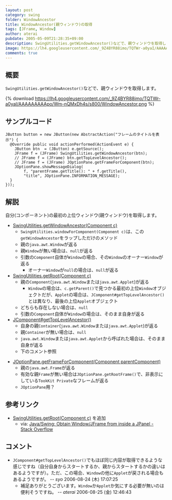 ```yaml
---
layout: post
category: swing
folder: WindowAncestor
title: WindowAncestor(親ウィンドウ)の取得
tags: [JFrame, Window]
author: aterai
pubdate: 2005-05-09T21:28:35+09:00
description: SwingUtilities.getWindowAncestor()などで、親ウィンドウを取得します。
image: https://lh4.googleusercontent.com/_9Z4BYR88imo/TQTWr-a0yaI/AAAAAAAAApo/Wm-nQMxDh4s/s800/WindowAncestor.png
comments: true
---
```

## 概要
`SwingUtilities.getWindowAncestor()`などで、親ウィンドウを取得します。

{% download https://lh4.googleusercontent.com/_9Z4BYR88imo/TQTWr-a0yaI/AAAAAAAAApo/Wm-nQMxDh4s/s800/WindowAncestor.png %}

## サンプルコード
<pre class="prettyprint"><code>JButton button = new JButton(new AbstractAction("フレームのタイトルを表示") {
  @Override public void actionPerformed(ActionEvent e) {
    JButton btn  = (JButton) e.getSource();
    JFrame f = (JFrame) SwingUtilities.getWindowAncestor(btn);
    // JFrame f = (JFrame) btn.getTopLevelAncestor();
    // JFrame f = (JFrame) JOptionPane.getFrameForComponent(btn);
    JOptionPane.showMessageDialog(
        f, "parentFrame.getTitle(): " + f.getTitle(),
        "title", JOptionPane.INFORMATION_MESSAGE);
  }
}));
</code></pre>

## 解説
自分(コンポーネント)の最初の上位ウィンドウ(親ウィンドウ)を取得します。

- [SwingUtilities.getWindowAncestor(Component c)](https://docs.oracle.com/javase/jp/8/docs/api/javax/swing/SwingUtilities.html#getWindowAncestor-java.awt.Component-)
    - `SwingUtilities.windowForComponent(Component c)`は、この`getWindowAncestor`をラップしただけのメソッド
    - 親の`java.awt.Window`が返る
    - 親`Window`が無い場合は、`null`が返る
    - 引数の`Component`自体が`Window`の場合、その`Window`のオーナー`Window`が返る
        - オーナー`Window`が`null`の場合は、`null`が返る
- [SwingUtilities.getRoot(Component c)](https://docs.oracle.com/javase/jp/8/docs/api/javax/swing/SwingUtilities.html#getRoot-java.awt.Component-)
    - 親の`Component`(`java.awt.Window`または`java.awt.Applet`)が返る
        - `Window`の場合は、`c.getParent()`で見つかる最初の上位`Window`オブジェクトだが、`Applet`の場合は、`JComponent#getTopLevelAncestor()`とは異なり、最後の上位`Applet`オブジェクト
    - どちらも存在しない場合は、`null`
    - 引数の`Component`自体が`Window`の場合は、そのまま自身が返る
- [JComponent#getTopLevelAncestor()](https://docs.oracle.com/javase/jp/8/docs/api/javax/swing/JComponent.html#getTopLevelAncestor--)
    - 自身の親`Container`(`java.awt.Window`または`java.awt.Applet`)が返る
    - 親`Container`が無い場合は、`null`
    - `java.awt.Window`または`java.awt.Applet`から呼ばれた場合は、そのまま自身が返る
    - 下のコメント参照

<!-- dummy comment line for breaking list -->

- [JOptionPane.getFrameForComponent(Component parentComponent)](https://docs.oracle.com/javase/jp/8/docs/api/javax/swing/JOptionPane.html#getFrameForComponent-java.awt.Component-)
    - 親の`java.awt.Frame`が返る
    - 有効な親`Frame`が無い場合は`JOptionPane.getRootFrame()`で、非表示にしている`TookKit Private`なフレームが返る
    - `JOptionPane`用？

<!-- dummy comment line for breaking list -->

## 参考リンク
- [SwingUtilities.getRoot(Component c)](https://docs.oracle.com/javase/jp/8/docs/api/javax/swing/SwingUtilities.html#getRoot-java.awt.Component-) を追加
    - via: [Java/Swing: Obtain Window/JFrame from inside a JPanel - Stack Overflow](https://stackoverflow.com/questions/9650874/java-swing-obtain-window-jframe-from-inside-a-jpanel)

<!-- dummy comment line for breaking list -->

## コメント
- `JComponent#getTopLevelAncestor()`でもほぼ同じ内容が取得できるような感じですね（自分自身からスタートするか、親からスタートするかの違いはあるようですが）。ただ、この場合、`Window`の他に`Applet`が戻される場合もあるようですが。 -- *syo* 2006-08-24 (木) 17:07:25
    - 補足ありがとうございます。`Window`か`Applet`か気にする必要が無いのは便利そうですね。 -- *aterai* 2006-08-25 (金) 12:46:43

<!-- dummy comment line for breaking list -->
